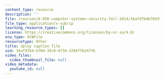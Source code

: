 ```yaml
---
content_type: resource
description: ''
file: /courses/6-858-computer-systems-security-fall-2014/16afd7b4b70d35c8473d2294ffb247f6_BZTWXl9QNK8.srt
file_type: application/x-subrip
learning_resource_types: []
license: https://creativecommons.org/licenses/by-nc-sa/4.0/
ocw_type: OCWFile
resourcetype: Other
title: 3play caption file
uid: 16afd7b4-b70d-35c8-473d-2294ffb247f6
video_files:
  video_thumbnail_file: null
video_metadata:
  youtube_id: null
---
```

